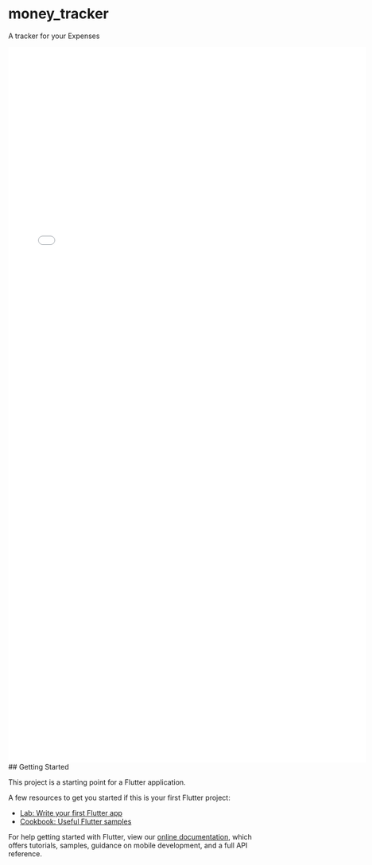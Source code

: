 # money_tracker

A tracker for your Expenses

<iframe src='//gifs.com/embed/expense-tracker-992NzB' frameborder='0' scrolling='no' width='720px' height='1440px' style='-webkit-backface-visibility: hidden;-webkit-transform: scale(1);' ></iframe>
## Getting Started

This project is a starting point for a Flutter application.

A few resources to get you started if this is your first Flutter project:

- [Lab: Write your first Flutter app](https://flutter.dev/docs/get-started/codelab)
- [Cookbook: Useful Flutter samples](https://flutter.dev/docs/cookbook)

For help getting started with Flutter, view our
[online documentation](https://flutter.dev/docs), which offers tutorials,
samples, guidance on mobile development, and a full API reference.
